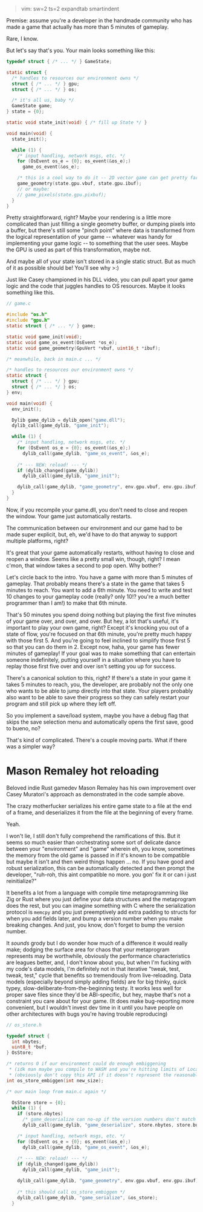 > vim: sw=2 ts=2 expandtab smartindent

Premise: assume you're a developer in the handmade community who has made a game that actually has more than 5 minutes of gameplay.

Rare, I know.

But let's say that's you. Your main looks something like this:

```c
typedef struct { /* ... */ } GameState;

static struct {
  /* handles to resources our environment owns */
  struct { /* ... */ } gpu;
  struct { /* ... */ } os;

  /* it's all us, baby */
  GameState game;
} state = {0};

static void state_init(void) { /* fill up State */ }

void main(void) {
  state_init();

  while (1) {
    /* input handling, network msgs, etc. */
    for (OsEvent os_e = {0}; os_event(&os_e);)
      game_os_event(&os_e);

    /* this is a cool way to do it -- 2D vector game can get pretty far like this */
    game_geometry(state.gpu.vbuf, state.gpu.ibuf);
    // or maybe:
    // game_pixels(state.gpu.pixbuf);
  }
}
```

Pretty straightforward, right? Maybe your rendering is a little more complicated than just filling a single geometry buffer, or dumping pixels into a buffer, but there's still some "pinch point" where data is transformed from the logical representation of your game -- whatever was handy for implementing your game logic -- to something that the user sees. Maybe the GPU is used as part of this transformation, maybe not.

And maybe all of your state isn't stored in a single static struct. But as much of it as possible should be! You'll see why >:)

Just like Casey championed in his DLL video, you can pull apart your game logic and the code that juggles handles to OS resources. Maybe it looks something like this.

```c
// game.c

#include "os.h"
#include "gpu.h"
static struct { /* ... */ } game;

static void game_init(void);
static void game_os_event(OsEvent *os_e);
static void game_geometry(GpuVert *vbuf, uint16_t *ibuf);
```

```c
/* meanwhile, back in main.c ... */

/* handles to resources our environment owns */
static struct {
  struct { /* ... */ } gpu;
  struct { /* ... */ } os;
} env;

void main(void) {
  env_init();

  Dylib game_dylib = dylib_open("game.dll");
  dylib_call(game_dylib, "game_init");

  while (1) {
    /* input handling, network msgs, etc. */
    for (OsEvent os_e = {0}; os_event(&os_e);)
      dylib_call(game_dylib, "game_os_event", &os_e);
    
    /* --- NEW: reload! --- */
    if (dylib_changed(game_dylib))
      dylib_call(game_dylib, "game_init");

    dylib_call(game_dylib, "game_geometry", env.gpu.vbuf, env.gpu.ibuf);
  }
}
```

Now, if you recompile your game.dll, you don't need to close and reopen the window. Your game just automatically restarts.

The communication between our environment and our game had to be made super explicit, but, eh, we'd have to do that anyway to support multiple platforms, right?

It's great that your game automatically restarts, without having to close and reopen a window. Seems like a pretty small win, though, right? I mean c'mon, that window takes a second to pop open. Why bother?

Let's circle back to the intro. You have a game with more than 5 minutes of gameplay. That probably means there's a state in the game that takes 5 minutes to reach. You want to add a 6th minute. You need to write and test 10 changes to your gameplay code (really? only 10!? you're a much better programmer than I am!) to make that 6th minute.

That's 50 minutes you spend doing nothing but playing the first five minutes of your game over, and over, and over. But hey, a lot that's useful, it's important to play your own game, right? Except it's knocking you out of a state of flow, you're focused on that 6th minute, you're pretty much happy with those first 5. And you're going to feel inclined to simplify those first 5 so that you can do them in 2. Except now, haha, your game has fewer minutes of gameplay! If your goal was to make something that can entertain someone indefinitely, putting yourself in a situation where you have to replay those first five over and over isn't setting you up for success.

There's a canonical solution to this, right? If there's a state in your game it takes 5 minutes to reach, you, the developer, are probably not the only one who wants to be able to jump directly into that state. Your players probably also want to be able to save their progress so they can safely restart your program and still pick up where they left off.

So you implement a save/load system, maybe you have a debug flag that skips the save selection menu and automatically opens the first save, good to bueno, no?

That's kind of complicated. There's a couple moving parts. What if there was a simpler way?

# Mason Remaley hot reloading

Beloved indie Rust gamedev Mason Remaley has his own improvement over Casey Muratori's approach as demonstrated in the code sample above.

The crazy motherfucker serializes his entire game state to a file at the end of a frame, and deserializes it from the file at the beginning of every frame.

Yeah.

I won't lie, I still don't fully comprehend the ramifications of this. But it seems so much easier than orchestrating some sort of delicate dance between your "environment" and "game" wherein eh, you know, sometimes the memory from the old game is passed in if it's known to be compatible but maybe it isn't and then weird things happen ... no. If you have good and robust serialization, this can be automatically detected and then prompt the developer, "ruh-roh, this aint compatible no more. you gon' fix it or can i just reinitialize?"

It benefits a lot from a language with compile time metaprogramming like Zig or Rust where you just define your data structures and the metaprogram does the rest, but you can imagine something with C where the serialization protocol is `memcpy` and you just preemptively add extra padding to structs for when you add fields later, and bump a version number when you make breaking changes. And just, you know, don't forget to bump the version number.

It _sounds_ grody but I do wonder how much of a difference it would really make; dodging the surface area for chaos that your metaprogram represents may be worthwhile, obviously the performance characteristics are leagues better, and, I don't know about you, but when I'm fucking with my code's data models, I'm definitely not in that iterative "tweak, test, tweak, test," cycle that benefits so tremendously from live-reloading. Data models (especially beyond simply adding fields) are for big thinky, quick typey, slow-deliberate-from-the-beginning testy. It works less well for proper save files since they'd be ABI-specific, but hey, maybe that's not a constraint you care about for your game. (It does make bug-reporting more convenient, but I wouldn't invest dev time in it until you have people on other architectures with bugs you're having trouble reproducing)

```c
// os_store.h

typedef struct {
  int nbytes;
  uint8_t *buf;
} OsStore;

/* returns 0 if our environment could do enough embiggening
 * (idk man maybe you compile to WASM and you're hitting limits of LocalStorage)
 * (obviously don't copy this API if it doesn't represent the reasonable behavior of your targets) */
int os_store_embiggen(int new_size);
```

```c
/* our main loop from main.c again */

  OsStore store = {0};
  while (1) {
    if (store.nbytes)
      /* game_deserialize can no-op if the version numbers don't match */
      dylib_call(game_dylib, "game_deserialize", store.nbytes, store.buf);

    /* input handling, network msgs, etc. */
    for (OsEvent os_e = {0}; os_event(&os_e);)
      dylib_call(game_dylib, "game_os_event", &os_e);
    
    /* --- NEW: reload! --- */
    if (dylib_changed(game_dylib))
      dylib_call(game_dylib, "game_init");

    dylib_call(game_dylib, "game_geometry", env.gpu.vbuf, env.gpu.ibuf);
    
    /* this should call os_store_embiggen */
    dylib_call(game_dylib, "game_serialize", &os_store);
  }
```
